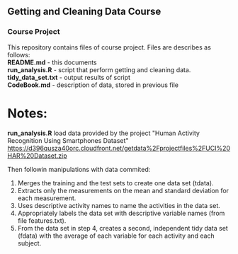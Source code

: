 ## Getting and Cleaning Data Course

### Course Project

This repository contains files of course project.
Files are describes as follows:  
**README.md** - this documents  
**run_analysis.R** - script that perform getting and cleaning data.   
**tidy_data_set.txt** - output results of script  
**CodeBook.md** - description of data, stored in previous file

Notes: 
======
**run_analysis.R** load data provided by the project "Human Activity Recognition Using Smartphones Dataset"  
https://d396qusza40orc.cloudfront.net/getdata%2Fprojectfiles%2FUCI%20HAR%20Dataset.zip  
  
Then followin manipulations with data commited:   
1. Merges the training and the test sets to create one data set (tdata).  
2. Extracts only the measurements on the mean and standard deviation for each measurement.   
3. Uses descriptive activity names to name the activities in the data set.  
4. Appropriately labels the data set with descriptive variable names (from file features.txt). 
5. From the data set in step 4, creates a second, independent tidy data set (fdata) with the average of each variable for each activity and each subject.  
  